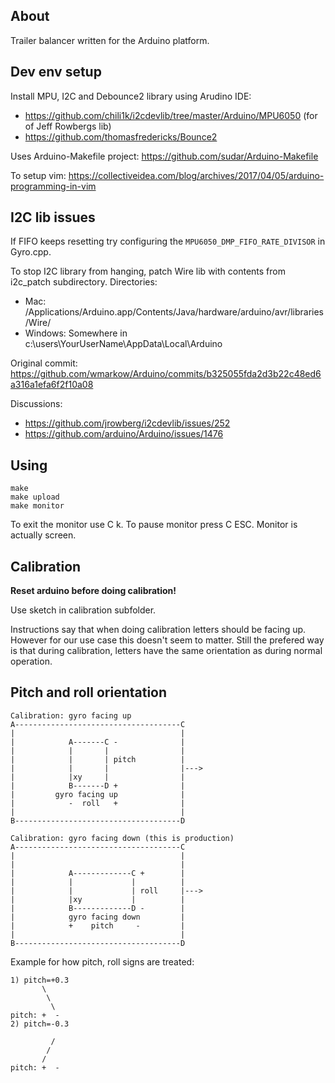 ## About

Trailer balancer written for the Arduino platform.

## Dev env setup

Install MPU, I2C and Debounce2 library using Arudino IDE:

* https://github.com/chili1k/i2cdevlib/tree/master/Arduino/MPU6050 (for of Jeff Rowbergs lib)
* https://github.com/thomasfredericks/Bounce2

Uses Arduino-Makefile project:
https://github.com/sudar/Arduino-Makefile

To setup vim:
https://collectiveidea.com/blog/archives/2017/04/05/arduino-programming-in-vim

## I2C lib issues

If FIFO keeps resetting try configuring the `MPU6050_DMP_FIFO_RATE_DIVISOR` in Gyro.cpp.

To stop I2C library from hanging, patch Wire lib with contents from i2c_patch subdirectory. Directories:
 * Mac: /Applications/Arduino.app/Contents/Java/hardware/arduino/avr/libraries/Wire/
 * Windows: Somewhere in c:\users\YourUserName\AppData\Local\Arduino

 Original commit: https://github.com/wmarkow/Arduino/commits/b325055fda2d3b22c48ed6a316a1efa6f2f10a08

Discussions:
 * https://github.com/jrowberg/i2cdevlib/issues/252
 * https://github.com/arduino/Arduino/issues/1476


## Using

```
make
make upload
make monitor
```

To exit the monitor use C k. To pause monitor press C ESC.  Monitor is actually screen.

## Calibration
**Reset arduino before doing calibration!**

Use sketch in calibration subfolder.

Instructions say that when doing calibration letters should be facing up. However for our use case this doesn't seem to matter. Still the prefered way is that during calibration, letters have the same orientation as during normal operation.


## Pitch and roll orientation
```
Calibration: gyro facing up
A-------------------------------------C
|                                     |
|            A-------C -              |
|            |       |                |
|            |       | pitch          |
|            |       |                |--->
|            |xy     |                |
|            B-------D +              |
|         gyro facing up              |
|            -  roll   +              |
|                                     |
B-------------------------------------D

Calibration: gyro facing down (this is production)
A-------------------------------------C
|                                     |
|                                     |
|            A-------------C +        |
|            |             |          |
|            |             | roll     |--->
|            |xy           |          |
|            B-------------D -        |
|            gyro facing down         |
|            +    pitch     -         |
|                                     |
B-------------------------------------D
```

Example for how pitch, roll signs are treated:
```
1) pitch=+0.3
       \
        \
         \
pitch: +  -
2) pitch=-0.3

         /
        /
       /
pitch: +  -
```
